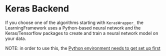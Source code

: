 # Keras Backend

If you choose one of the algorithms starting with `KerasWrapper_` the LearningFramework
uses a Python-based neural network and the Keras/Tensorflow  packages to create and train a
neural network model on your data.

NOTE: in order to use this, the [Python environment needs to get set up first](Preparation)


